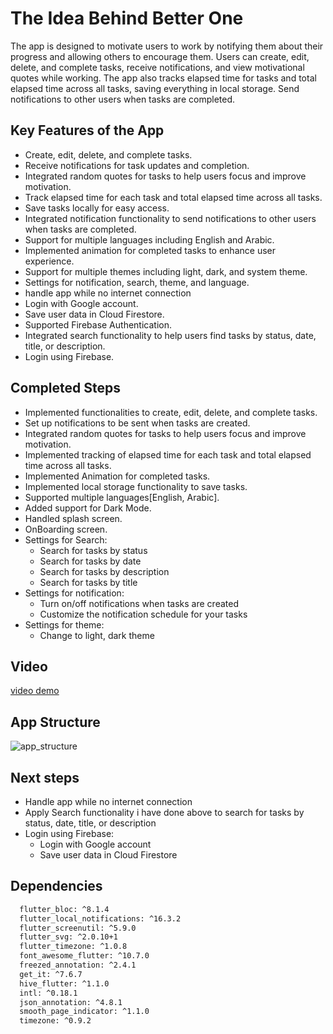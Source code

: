 # The Idea Behind Better One

The app is designed to motivate users to work by notifying them about their progress and allowing others to encourage them.
Users can create, edit, delete, and complete tasks, receive notifications, and view motivational quotes while working.
The app also tracks elapsed time for tasks and total elapsed time across all tasks, saving everything in local storage.
Send notifications to other users when tasks are completed.

## Key Features of the App

* Create, edit, delete, and complete tasks.
* Receive notifications for task updates and completion.
* Integrated random quotes for tasks to help users focus and improve motivation.
* Track elapsed time for each task and total elapsed time across all tasks.
* Save tasks locally for easy access.
* Integrated notification functionality to send notifications to other users when tasks are completed.
* Support for multiple languages including English and Arabic.
* Implemented animation for completed tasks to enhance user experience.
* Support for multiple themes including light, dark, and system theme.
* Settings for notification, search, theme, and language.
* handle app while no internet connection
* Login with Google account.
* Save user data in Cloud Firestore.
* Supported Firebase Authentication.
* Integrated search functionality to help users find tasks by status, date, title, or description.
* Login using Firebase.

## Completed Steps

* Implemented functionalities to create, edit, delete, and complete tasks.
* Set up notifications to be sent when tasks are created.
* Integrated random quotes for tasks to help users focus and improve motivation.
* Implemented tracking of elapsed time for each task and total elapsed time across all tasks.
* Implemented Animation for completed tasks.
* Implemented local storage functionality to save tasks.
* Supported multiple languages[English, Arabic].
* Added support for Dark Mode.
* Handled splash screen.
* OnBoarding screen.
* Settings for Search:
  * Search for tasks by status
  * Search for tasks by date
  * Search for tasks by description
  * Search for tasks by title
* Settings for notification:
  * Turn on/off notifications when tasks are created
  * Customize the notification schedule for your tasks
* Settings for theme:
  * Change to light, dark theme

## Video

[video demo](https://drive.google.com/file/d/1Ultt5Jo3H5440-eYnXFc0jMSwbJlbedy/view?usp=drivesdk)

## App Structure
![app_structure](https://github.com/eng-mohamed-ibrahem/better_one/assets/83507142/765e7249-70cf-40a6-ba37-a499b1464002)

## Next steps

* Handle app while no internet connection
* Apply Search functionality i have done above to search for tasks by status, date, title, or description
* Login using Firebase:
  * Login with Google account
  * Save user data in Cloud Firestore

## Dependencies

```bash
  flutter_bloc: ^8.1.4
  flutter_local_notifications: ^16.3.2
  flutter_screenutil: ^5.9.0
  flutter_svg: ^2.0.10+1
  flutter_timezone: ^1.0.8
  font_awesome_flutter: ^10.7.0
  freezed_annotation: ^2.4.1
  get_it: ^7.6.7
  hive_flutter: ^1.1.0
  intl: ^0.18.1
  json_annotation: ^4.8.1
  smooth_page_indicator: ^1.1.0
  timezone: ^0.9.2
```

